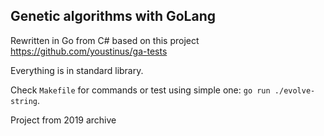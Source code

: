 ## Genetic algorithms with GoLang

Rewritten in Go from C# based on this project https://github.com/youstinus/ga-tests

Everything is in standard library.

Check `Makefile` for commands or test using simple one: `go run ./evolve-string`.

Project from 2019 archive
